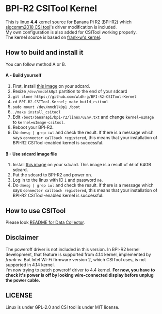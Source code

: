 # BPI-R2 CSITool Kernel
This is linux **4.4** kernel source for Banana Pi R2 (BPI-R2) which [sigcomm2010 CSI tool](https://github.com/dhalperi/linux-80211n-csitool)'s driver modification is included.  
My own configuration is also added for CSITool working properly.  
The kernel source is based on [frank-w's kernel](https://github.com/frank-w/BPI-R2-4.4/).  

## How to build and install it
You can follow method A or B.

#### A - Build yourself
1. First, install [this image](https://drive.google.com/file/d/1Ze_YGDT3B1-P57wPcm3gcVFcCMfBLspL/view?usp=sharing) on your sdcard.  
2. Resize `/dev/mmcblk0p2` partition to the end of your sdcard  
3. `git clone https://github.com/wldh-g/BPI-R2-CSITool-Kernel`  
4. `cd BPI-R2-CSITool-Kernel; make build_csitool`  
5. `sudo mount /dev/mmcblk0p1 /boot`  
6. `./make install_csitool`  
7. Edit `/boot/bananapi/bpi-r2/linux/uEnv.txt` and change `kernel=uImage` to `kernel=uImage-csitool`.  
8. Reboot your BPI-R2.  
9. Do `dmesg | grep iwl` and check the result. If there is a message which says `connector callback registered`, this means that your installation of BPI-R2 CSITool-enabled kernel is successful.  

#### B - Use sdcard image file
1. Install [this image](https://wldh-my.sharepoint.com/:u:/g/personal/jio_wldh_org/EfS8LN5UVdFCoTH8VbQT6VMBnFuBnSPWrVHmBRgHLe1E0g?e=Jq9KqD) on your sdcard. This image is a result of `dd` of 64GB sdcard.
2. Put the sdcard to BPI-R2 and power on.
3. Log in to the linux with ID `i` and password `me`.
3. Do `dmesg | grep iwl` and check the result. If there is a message which says `connector callback registered`, this means that your installation of BPI-R2 CSITool-enabled kernel is successful.  

## How to use CSITool
Please look [README for Data Collector](https://github.com/wldh-g/BPI-R2-CSITool-DataCollector#readme).  

## Disclaimer
The poweroff driver is not included in this version. In BPI-R2 kernel development, that feature is supported from 4.14 kernel, implemented by *frank-w*. But Intel Wi-Fi firmware version 2, which CSITool uses, is not supported in 4.14 kernel.  
I'm now trying to patch poweroff driver to 4.4 kernel. **For now, you have to check it's power is off by looking wire-connected display before unplug the power cable.**

## LICENSE
Linux is under GPL-2.0 and CSI tool is under MIT license.
